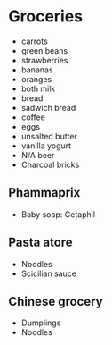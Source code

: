 
# Groceries

- carrots
- green beans
- strawberries
- bananas
- oranges
- both milk
- bread
- sadwich bread
- coffee
- eggs
- unsalted butter
- vanilla yogurt
- N/A beer
- Charcoal bricks

## Phammaprix

- Baby soap: Cetaphil

## Pasta atore

- Noodles
- Scicilian sauce

## Chinese grocery

- Dumplings
- Noodles
